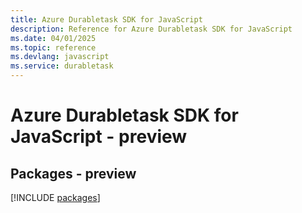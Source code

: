```yaml
---
title: Azure Durabletask SDK for JavaScript
description: Reference for Azure Durabletask SDK for JavaScript
ms.date: 04/01/2025
ms.topic: reference
ms.devlang: javascript
ms.service: durabletask
---
```

# Azure Durabletask SDK for JavaScript - preview
## Packages - preview
[!INCLUDE [packages](durabletask-index.md)]